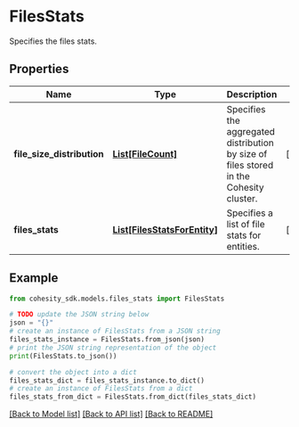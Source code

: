 # FilesStats

Specifies the files stats.

## Properties

Name | Type | Description | Notes
------------ | ------------- | ------------- | -------------
**file_size_distribution** | [**List[FileCount]**](FileCount.md) | Specifies the aggregated distribution by size of files stored in the Cohesity cluster. | [optional] 
**files_stats** | [**List[FilesStatsForEntity]**](FilesStatsForEntity.md) | Specifies a list of file stats for entities. | [optional] 

## Example

```python
from cohesity_sdk.models.files_stats import FilesStats

# TODO update the JSON string below
json = "{}"
# create an instance of FilesStats from a JSON string
files_stats_instance = FilesStats.from_json(json)
# print the JSON string representation of the object
print(FilesStats.to_json())

# convert the object into a dict
files_stats_dict = files_stats_instance.to_dict()
# create an instance of FilesStats from a dict
files_stats_from_dict = FilesStats.from_dict(files_stats_dict)
```
[[Back to Model list]](../README.md#documentation-for-models) [[Back to API list]](../README.md#documentation-for-api-endpoints) [[Back to README]](../README.md)


